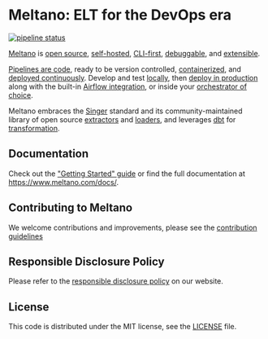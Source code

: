 # Meltano: ELT for the DevOps era

[![pipeline status](https://gitlab.com/meltano/meltano/badges/master/pipeline.svg)](https://gitlab.com/meltano/meltano/commits/master)

[Meltano](https://meltano.com) is
[open source](https://gitlab.com/meltano/meltano),
[self-hosted](https://meltano.com/docs/production.html),
[CLI-first](https://meltano.com/docs/command-line-interface.html),
[debuggable](https://meltano.com/docs/command-line-interface.html#debugging), and
[extensible](https://meltano.com/docs/plugins.html).

[Pipelines are code](https://meltano.com/docs/project.html),
ready to be version controlled,
[containerized](https://meltano.com/docs/containerization.html), and
[deployed continuously](https://meltano.com/docs/production.html#and-onto-the-production-environment).
Develop and test
[locally](https://meltano.com/docs/getting-started.html#local-installation),
then
[deploy in production](https://meltano.com/docs/production.html)
along with the built-in
[Airflow integration](https://meltano.com/docs/production.html#airflow-orchestrator),
or inside your
[orchestrator of choice](https://meltano.com/docs/production.html#meltano-elt).

Meltano embraces the [Singer](https://www.singer.io/) standard and its community-maintained library of open source
[extractors](https://meltano.com/plugins/extractors/) and
[loaders](https://meltano.com/plugins/loaders/),
and leverages [dbt](https://www.getdbt.com) for [transformation](https://meltano.com/docs/transforms.html).

## Documentation

Check out the ["Getting Started" guide](https://meltano.com/docs/getting-started.html)
or find the full documentation at <https://www.meltano.com/docs/>.

## Contributing to Meltano

We welcome contributions and improvements, please see the [contribution guidelines](https://meltano.com/docs/contributor-guide.html)

## Responsible Disclosure Policy

Please refer to the [responsible disclosure policy](https://meltano.com/docs/responsible-disclosure.html) on our website.

## License

This code is distributed under the MIT license, see the [LICENSE](LICENSE) file.
